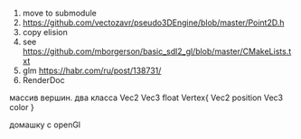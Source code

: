 1. move to submodule
2. https://github.com/vectozavr/pseudo3DEngine/blob/master/Point2D.h
3. copy elision
4. see https://github.com/mborgerson/basic_sdl2_gl/blob/master/CMakeLists.txt
5. glm https://habr.com/ru/post/138731/
6. RenderDoc

массив вершин. два класса 
Vec2 Vec3 float
Vertex{
Vec2 position
Vec3 color
}

домашку с openGl